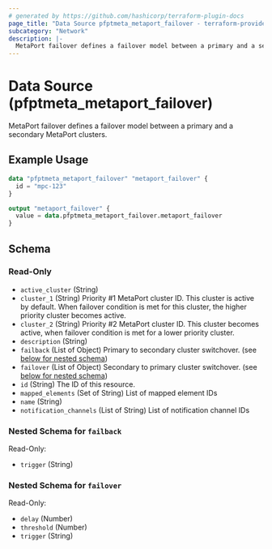 ```yaml
---
# generated by https://github.com/hashicorp/terraform-plugin-docs
page_title: "Data Source pfptmeta_metaport_failover - terraform-provider-pfptmeta"
subcategory: "Network"
description: |-
  MetaPort failover defines a failover model between a primary and a secondary MetaPort clusters.
---
```


# Data Source (pfptmeta_metaport_failover)

MetaPort failover defines a failover model between a primary and a secondary MetaPort clusters.

## Example Usage

```terraform
data "pfptmeta_metaport_failover" "metaport_failover" {
  id = "mpc-123"
}

output "metaport_failover" {
  value = data.pfptmeta_metaport_failover.metaport_failover
}
```

<!-- schema generated by tfplugindocs -->
## Schema

### Read-Only

- `active_cluster` (String)
- `cluster_1` (String) Priority #1 MetaPort cluster ID. This cluster is active by default. When failover condition is met for this cluster, the higher priority cluster becomes active.
- `cluster_2` (String) Priority #2 MetaPort cluster ID. This cluster becomes active, when failover condition is met for a lower priority cluster.
- `description` (String)
- `failback` (List of Object) Primary to secondary cluster switchover. (see [below for nested schema](#nestedatt--failback))
- `failover` (List of Object) Secondary to primary cluster switchover. (see [below for nested schema](#nestedatt--failover))
- `id` (String) The ID of this resource.
- `mapped_elements` (Set of String) List of mapped element IDs
- `name` (String)
- `notification_channels` (List of String) List of notification channel IDs

<a id="nestedatt--failback"></a>
### Nested Schema for `failback`

Read-Only:

- `trigger` (String)


<a id="nestedatt--failover"></a>
### Nested Schema for `failover`

Read-Only:

- `delay` (Number)
- `threshold` (Number)
- `trigger` (String)
